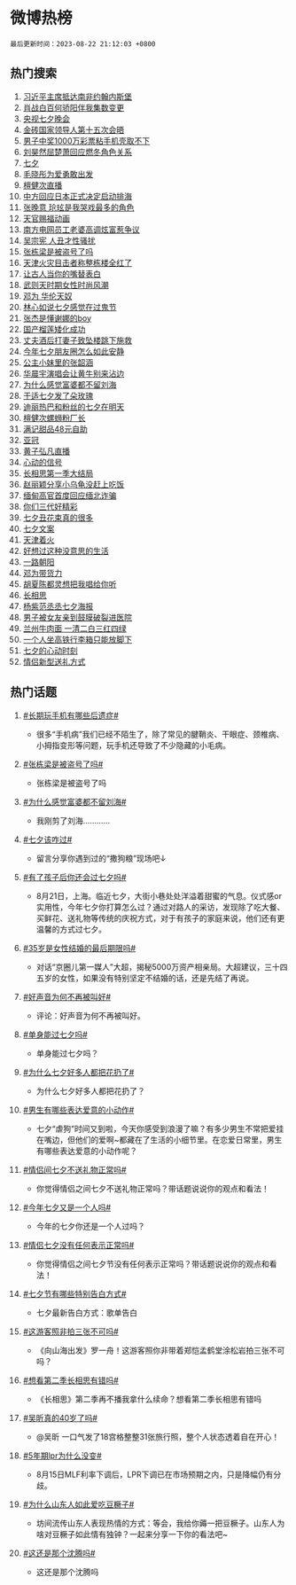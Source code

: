 # 微博热榜

`最后更新时间：2023-08-22 21:12:03 +0800`

## 热门搜索

1. [习近平主席抵达南非约翰内斯堡](https://m.weibo.cn/search?containerid=100103type%3D1%26t%3D10%26q%3D%23%E4%B9%A0%E8%BF%91%E5%B9%B3%E4%B8%BB%E5%B8%AD%E6%8A%B5%E8%BE%BE%E5%8D%97%E9%9D%9E%E7%BA%A6%E7%BF%B0%E5%86%85%E6%96%AF%E5%A0%A1%23&stream_entry_id=51&isnewpage=1&extparam=seat%3D1%26filter_type%3Drealtimehot%26pos%3D0%26dgr%3D0%26cate%3D10103%26stream_entry_id%3D51%26c_type%3D51%26display_time%3D1692709922%26pre_seqid%3D169270992265101809211&luicode=10000011&lfid=106003type%253D25%2526t%253D3%2526disable_hot%253D1%2526filter_type%253Drealtimehot)
1. [肖战白百何骄阳伴我集数变更](https://m.weibo.cn/search?containerid=100103type%3D1%26t%3D10%26q%3D%23%E8%82%96%E6%88%98%E7%99%BD%E7%99%BE%E4%BD%95%E9%AA%84%E9%98%B3%E4%BC%B4%E6%88%91%E9%9B%86%E6%95%B0%E5%8F%98%E6%9B%B4%23&stream_entry_id=31&isnewpage=1&extparam=seat%3D1%26realpos%3D1%26c_type%3D31%26band_rank%3D1%26cate%3D5001%26q%3D%2523%25E8%2582%2596%25E6%2588%2598%25E7%2599%25BD%25E7%2599%25BE%25E4%25BD%2595%25E9%25AA%2584%25E9%2598%25B3%25E4%25BC%25B4%25E6%2588%2591%25E9%259B%2586%25E6%2595%25B0%25E5%258F%2598%25E6%259B%25B4%2523%26dgr%3D0%26filter_type%3Drealtimehot%26pos%3D0%26flag%3D1%26stream_entry_id%3D31%26lcate%3D5001%26display_time%3D1692709922%26pre_seqid%3D169270992265101809211&luicode=10000011&lfid=106003type%253D25%2526t%253D3%2526disable_hot%253D1%2526filter_type%253Drealtimehot)
1. [央视七夕晚会](https://m.weibo.cn/search?containerid=100103type%3D1%26t%3D10%26q%3D%E5%A4%AE%E8%A7%86%E4%B8%83%E5%A4%95%E6%99%9A%E4%BC%9A&stream_entry_id=31&isnewpage=1&extparam=seat%3D1%26realpos%3D2%26c_type%3D31%26band_rank%3D2%26cate%3D5001%26q%3D%25E5%25A4%25AE%25E8%25A7%2586%25E4%25B8%2583%25E5%25A4%2595%25E6%2599%259A%25E4%25BC%259A%26dgr%3D0%26filter_type%3Drealtimehot%26pos%3D1%26flag%3D1%26stream_entry_id%3D31%26lcate%3D5001%26display_time%3D1692709922%26pre_seqid%3D169270992265101809211&luicode=10000011&lfid=106003type%253D25%2526t%253D3%2526disable_hot%253D1%2526filter_type%253Drealtimehot)
1. [金砖国家领导人第十五次会晤](https://m.weibo.cn/search?containerid=100103type%3D1%26t%3D10%26q%3D%23%E9%87%91%E7%A0%96%E5%9B%BD%E5%AE%B6%E9%A2%86%E5%AF%BC%E4%BA%BA%E7%AC%AC%E5%8D%81%E4%BA%94%E6%AC%A1%E4%BC%9A%E6%99%A4%23&stream_entry_id=31&isnewpage=1&extparam=seat%3D1%26realpos%3D3%26c_type%3D31%26band_rank%3D3%26cate%3D5001%26q%3D%2523%25E9%2587%2591%25E7%25A0%2596%25E5%259B%25BD%25E5%25AE%25B6%25E9%25A2%2586%25E5%25AF%25BC%25E4%25BA%25BA%25E7%25AC%25AC%25E5%258D%2581%25E4%25BA%2594%25E6%25AC%25A1%25E4%25BC%259A%25E6%2599%25A4%2523%26dgr%3D0%26filter_type%3Drealtimehot%26pos%3D2%26flag%3D0%26stream_entry_id%3D31%26lcate%3D5001%26display_time%3D1692709922%26pre_seqid%3D169270992265101809211&luicode=10000011&lfid=106003type%253D25%2526t%253D3%2526disable_hot%253D1%2526filter_type%253Drealtimehot)
1. [男子中奖1000万彩票粘手机壳取不下](https://m.weibo.cn/search?containerid=100103type%3D1%26t%3D10%26q%3D%23%E7%94%B7%E5%AD%90%E4%B8%AD%E5%A5%961000%E4%B8%87%E5%BD%A9%E7%A5%A8%E7%B2%98%E6%89%8B%E6%9C%BA%E5%A3%B3%E5%8F%96%E4%B8%8D%E4%B8%8B%23&stream_entry_id=31&isnewpage=1&extparam=seat%3D1%26realpos%3D4%26c_type%3D31%26band_rank%3D4%26cate%3D5001%26q%3D%2523%25E7%2594%25B7%25E5%25AD%2590%25E4%25B8%25AD%25E5%25A5%25961000%25E4%25B8%2587%25E5%25BD%25A9%25E7%25A5%25A8%25E7%25B2%2598%25E6%2589%258B%25E6%259C%25BA%25E5%25A3%25B3%25E5%258F%2596%25E4%25B8%258D%25E4%25B8%258B%2523%26dgr%3D0%26filter_type%3Drealtimehot%26pos%3D3%26flag%3D1%26stream_entry_id%3D31%26lcate%3D5001%26display_time%3D1692709922%26pre_seqid%3D169270992265101809211&luicode=10000011&lfid=106003type%253D25%2526t%253D3%2526disable_hot%253D1%2526filter_type%253Drealtimehot)
1. [刘昊然屈楚萧回应燃冬角色关系](https://m.weibo.cn/search?containerid=100103type%3D1%26t%3D10%26q%3D%23%E5%88%98%E6%98%8A%E7%84%B6%E5%B1%88%E6%A5%9A%E8%90%A7%E5%9B%9E%E5%BA%94%E7%87%83%E5%86%AC%E8%A7%92%E8%89%B2%E5%85%B3%E7%B3%BB%23&stream_entry_id=31&isnewpage=1&extparam=seat%3D1%26realpos%3D5%26c_type%3D31%26band_rank%3D5%26cate%3D5001%26q%3D%2523%25E5%2588%2598%25E6%2598%258A%25E7%2584%25B6%25E5%25B1%2588%25E6%25A5%259A%25E8%2590%25A7%25E5%259B%259E%25E5%25BA%2594%25E7%2587%2583%25E5%2586%25AC%25E8%25A7%2592%25E8%2589%25B2%25E5%2585%25B3%25E7%25B3%25BB%2523%26dgr%3D0%26filter_type%3Drealtimehot%26pos%3D4%26flag%3D1%26stream_entry_id%3D31%26lcate%3D5001%26display_time%3D1692709922%26pre_seqid%3D169270992265101809211&luicode=10000011&lfid=106003type%253D25%2526t%253D3%2526disable_hot%253D1%2526filter_type%253Drealtimehot)
1. [七夕](https://m.weibo.cn/search?containerid=100103type%3D1%26t%3D10%26q%3D%E4%B8%83%E5%A4%95&stream_entry_id=31&isnewpage=1&extparam=seat%3D1%26realpos%3D6%26c_type%3D31%26band_rank%3D6%26cate%3D5001%26q%3D%25E4%25B8%2583%25E5%25A4%2595%26dgr%3D0%26filter_type%3Drealtimehot%26pos%3D5%26flag%3D16%26stream_entry_id%3D31%26lcate%3D5001%26display_time%3D1692709922%26pre_seqid%3D169270992265101809211&luicode=10000011&lfid=106003type%253D25%2526t%253D3%2526disable_hot%253D1%2526filter_type%253Drealtimehot)
1. [毛晓彤为爱勇敢出发](https://m.weibo.cn/search?containerid=100103type%3D1%26t%3D10%26q%3D%23%E6%AF%9B%E6%99%93%E5%BD%A4%E4%B8%BA%E7%88%B1%E5%8B%87%E6%95%A2%E5%87%BA%E5%8F%91%23&stream_entry_id=31&isnewpage=1&extparam=seat%3D1%26filter_type%3Drealtimehot%26c_type%3D31%26band_rank%3D7%26cate%3D5001%26q%3D%2523%25E6%25AF%259B%25E6%2599%2593%25E5%25BD%25A4%25E4%25B8%25BA%25E7%2588%25B1%25E5%258B%2587%25E6%2595%25A2%25E5%2587%25BA%25E5%258F%2591%2523%26is_ad_pos%3D1%26dgr%3D0%26adid%3D200138%26pos%3D6%26topic_ad%3D1%26stream_entry_id%3D31%26lcate%3D5001%26display_time%3D1692709922%26pre_seqid%3D169270992265101809211&luicode=10000011&lfid=106003type%253D25%2526t%253D3%2526disable_hot%253D1%2526filter_type%253Drealtimehot)
1. [檀健次直播](https://m.weibo.cn/search?containerid=100103type%3D1%26t%3D10%26q%3D%E6%AA%80%E5%81%A5%E6%AC%A1%E7%9B%B4%E6%92%AD&stream_entry_id=31&isnewpage=1&extparam=seat%3D1%26realpos%3D7%26c_type%3D31%26band_rank%3D7%26cate%3D5001%26q%3D%25E6%25AA%2580%25E5%2581%25A5%25E6%25AC%25A1%25E7%259B%25B4%25E6%2592%25AD%26dgr%3D0%26filter_type%3Drealtimehot%26pos%3D7%26flag%3D1%26stream_entry_id%3D31%26lcate%3D5001%26display_time%3D1692709922%26pre_seqid%3D169270992265101809211&luicode=10000011&lfid=106003type%253D25%2526t%253D3%2526disable_hot%253D1%2526filter_type%253Drealtimehot)
1. [中方回应日本正式决定启动排海](https://m.weibo.cn/search?containerid=100103type%3D1%26t%3D10%26q%3D%23%E4%B8%AD%E6%96%B9%E5%9B%9E%E5%BA%94%E6%97%A5%E6%9C%AC%E6%AD%A3%E5%BC%8F%E5%86%B3%E5%AE%9A%E5%90%AF%E5%8A%A8%E6%8E%92%E6%B5%B7%23&stream_entry_id=31&isnewpage=1&extparam=seat%3D1%26realpos%3D8%26c_type%3D31%26band_rank%3D8%26cate%3D5001%26q%3D%2523%25E4%25B8%25AD%25E6%2596%25B9%25E5%259B%259E%25E5%25BA%2594%25E6%2597%25A5%25E6%259C%25AC%25E6%25AD%25A3%25E5%25BC%258F%25E5%2586%25B3%25E5%25AE%259A%25E5%2590%25AF%25E5%258A%25A8%25E6%258E%2592%25E6%25B5%25B7%2523%26dgr%3D0%26filter_type%3Drealtimehot%26pos%3D8%26flag%3D0%26stream_entry_id%3D31%26lcate%3D5001%26display_time%3D1692709922%26pre_seqid%3D169270992265101809211&luicode=10000011&lfid=106003type%253D25%2526t%253D3%2526disable_hot%253D1%2526filter_type%253Drealtimehot)
1. [张晚意 玱玹是我哭戏最多的角色](https://m.weibo.cn/search?containerid=100103type%3D1%26t%3D10%26q%3D%E5%BC%A0%E6%99%9A%E6%84%8F+%E7%8E%B1%E7%8E%B9%E6%98%AF%E6%88%91%E5%93%AD%E6%88%8F%E6%9C%80%E5%A4%9A%E7%9A%84%E8%A7%92%E8%89%B2&stream_entry_id=31&isnewpage=1&extparam=seat%3D1%26realpos%3D9%26c_type%3D31%26band_rank%3D9%26cate%3D5001%26q%3D%25E5%25BC%25A0%25E6%2599%259A%25E6%2584%258F%2520%25E7%258E%25B1%25E7%258E%25B9%25E6%2598%25AF%25E6%2588%2591%25E5%2593%25AD%25E6%2588%258F%25E6%259C%2580%25E5%25A4%259A%25E7%259A%2584%25E8%25A7%2592%25E8%2589%25B2%26dgr%3D0%26filter_type%3Drealtimehot%26pos%3D9%26flag%3D0%26stream_entry_id%3D31%26lcate%3D5001%26display_time%3D1692709922%26pre_seqid%3D169270992265101809211&luicode=10000011&lfid=106003type%253D25%2526t%253D3%2526disable_hot%253D1%2526filter_type%253Drealtimehot)
1. [天官赐福动画](https://m.weibo.cn/search?containerid=100103type%3D1%26t%3D10%26q%3D%23%E5%A4%A9%E5%AE%98%E8%B5%90%E7%A6%8F%E5%8A%A8%E7%94%BB%23&stream_entry_id=31&isnewpage=1&extparam=seat%3D1%26realpos%3D10%26c_type%3D31%26band_rank%3D10%26cate%3D5001%26q%3D%2523%25E5%25A4%25A9%25E5%25AE%2598%25E8%25B5%2590%25E7%25A6%258F%25E5%258A%25A8%25E7%2594%25BB%2523%26dgr%3D0%26filter_type%3Drealtimehot%26pos%3D10%26flag%3D1%26stream_entry_id%3D31%26lcate%3D5001%26display_time%3D1692709922%26pre_seqid%3D169270992265101809211&luicode=10000011&lfid=106003type%253D25%2526t%253D3%2526disable_hot%253D1%2526filter_type%253Drealtimehot)
1. [南方电网员工老婆高调炫富惹争议](https://m.weibo.cn/search?containerid=100103type%3D1%26t%3D10%26q%3D%23%E5%8D%97%E6%96%B9%E7%94%B5%E7%BD%91%E5%91%98%E5%B7%A5%E8%80%81%E5%A9%86%E9%AB%98%E8%B0%83%E7%82%AB%E5%AF%8C%E6%83%B9%E4%BA%89%E8%AE%AE%23&stream_entry_id=31&isnewpage=1&extparam=seat%3D1%26realpos%3D11%26c_type%3D31%26band_rank%3D11%26cate%3D5001%26q%3D%2523%25E5%258D%2597%25E6%2596%25B9%25E7%2594%25B5%25E7%25BD%2591%25E5%2591%2598%25E5%25B7%25A5%25E8%2580%2581%25E5%25A9%2586%25E9%25AB%2598%25E8%25B0%2583%25E7%2582%25AB%25E5%25AF%258C%25E6%2583%25B9%25E4%25BA%2589%25E8%25AE%25AE%2523%26dgr%3D0%26filter_type%3Drealtimehot%26pos%3D11%26flag%3D2%26stream_entry_id%3D31%26lcate%3D5001%26display_time%3D1692709922%26pre_seqid%3D169270992265101809211&luicode=10000011&lfid=106003type%253D25%2526t%253D3%2526disable_hot%253D1%2526filter_type%253Drealtimehot)
1. [吴宗宪 人丑才性骚扰](https://m.weibo.cn/search?containerid=100103type%3D1%26t%3D10%26q%3D%E5%90%B4%E5%AE%97%E5%AE%AA+%E4%BA%BA%E4%B8%91%E6%89%8D%E6%80%A7%E9%AA%9A%E6%89%B0&stream_entry_id=31&isnewpage=1&extparam=seat%3D1%26realpos%3D12%26c_type%3D31%26band_rank%3D12%26cate%3D5001%26q%3D%25E5%2590%25B4%25E5%25AE%2597%25E5%25AE%25AA%2520%25E4%25BA%25BA%25E4%25B8%2591%25E6%2589%258D%25E6%2580%25A7%25E9%25AA%259A%25E6%2589%25B0%26dgr%3D0%26filter_type%3Drealtimehot%26pos%3D12%26flag%3D2%26stream_entry_id%3D31%26lcate%3D5001%26display_time%3D1692709922%26pre_seqid%3D169270992265101809211&luicode=10000011&lfid=106003type%253D25%2526t%253D3%2526disable_hot%253D1%2526filter_type%253Drealtimehot)
1. [张栋梁是被盗号了吗](https://m.weibo.cn/search?containerid=100103type%3D1%26t%3D10%26q%3D%23%E5%BC%A0%E6%A0%8B%E6%A2%81%E6%98%AF%E8%A2%AB%E7%9B%97%E5%8F%B7%E4%BA%86%E5%90%97%23&stream_entry_id=31&isnewpage=1&extparam=seat%3D1%26realpos%3D13%26c_type%3D31%26band_rank%3D13%26cate%3D5001%26q%3D%2523%25E5%25BC%25A0%25E6%25A0%258B%25E6%25A2%2581%25E6%2598%25AF%25E8%25A2%25AB%25E7%259B%2597%25E5%258F%25B7%25E4%25BA%2586%25E5%2590%2597%2523%26dgr%3D0%26filter_type%3Drealtimehot%26pos%3D13%26flag%3D2%26stream_entry_id%3D31%26lcate%3D5001%26display_time%3D1692709922%26pre_seqid%3D169270992265101809211&luicode=10000011&lfid=106003type%253D25%2526t%253D3%2526disable_hot%253D1%2526filter_type%253Drealtimehot)
1. [天津火灾目击者称整栋楼全红了](https://m.weibo.cn/search?containerid=100103type%3D1%26t%3D10%26q%3D%23%E5%A4%A9%E6%B4%A5%E7%81%AB%E7%81%BE%E7%9B%AE%E5%87%BB%E8%80%85%E7%A7%B0%E6%95%B4%E6%A0%8B%E6%A5%BC%E5%85%A8%E7%BA%A2%E4%BA%86%23&stream_entry_id=31&isnewpage=1&extparam=seat%3D1%26realpos%3D14%26c_type%3D31%26band_rank%3D14%26cate%3D5001%26q%3D%2523%25E5%25A4%25A9%25E6%25B4%25A5%25E7%2581%25AB%25E7%2581%25BE%25E7%259B%25AE%25E5%2587%25BB%25E8%2580%2585%25E7%25A7%25B0%25E6%2595%25B4%25E6%25A0%258B%25E6%25A5%25BC%25E5%2585%25A8%25E7%25BA%25A2%25E4%25BA%2586%2523%26dgr%3D0%26filter_type%3Drealtimehot%26pos%3D14%26flag%3D0%26stream_entry_id%3D31%26lcate%3D5001%26display_time%3D1692709922%26pre_seqid%3D169270992265101809211&luicode=10000011&lfid=106003type%253D25%2526t%253D3%2526disable_hot%253D1%2526filter_type%253Drealtimehot)
1. [让古人当你的嘴替表白](https://m.weibo.cn/search?containerid=100103type%3D1%26t%3D10%26q%3D%23%E8%AE%A9%E5%8F%A4%E4%BA%BA%E5%BD%93%E4%BD%A0%E7%9A%84%E5%98%B4%E6%9B%BF%E8%A1%A8%E7%99%BD%23&stream_entry_id=31&isnewpage=1&extparam=seat%3D1%26realpos%3D15%26c_type%3D31%26band_rank%3D15%26cate%3D5001%26q%3D%2523%25E8%25AE%25A9%25E5%258F%25A4%25E4%25BA%25BA%25E5%25BD%2593%25E4%25BD%25A0%25E7%259A%2584%25E5%2598%25B4%25E6%259B%25BF%25E8%25A1%25A8%25E7%2599%25BD%2523%26dgr%3D0%26filter_type%3Drealtimehot%26adid%3D200271%26pos%3D15%26flag%3D0%26stream_entry_id%3D31%26lcate%3D5001%26display_time%3D1692709922%26pre_seqid%3D169270992265101809211&luicode=10000011&lfid=106003type%253D25%2526t%253D3%2526disable_hot%253D1%2526filter_type%253Drealtimehot)
1. [武则天时期女性时尚风潮](https://m.weibo.cn/search?containerid=100103type%3D1%26t%3D10%26q%3D%E6%AD%A6%E5%88%99%E5%A4%A9%E6%97%B6%E6%9C%9F%E5%A5%B3%E6%80%A7%E6%97%B6%E5%B0%9A%E9%A3%8E%E6%BD%AE&stream_entry_id=31&isnewpage=1&extparam=seat%3D1%26realpos%3D16%26c_type%3D31%26band_rank%3D16%26cate%3D5001%26q%3D%25E6%25AD%25A6%25E5%2588%2599%25E5%25A4%25A9%25E6%2597%25B6%25E6%259C%259F%25E5%25A5%25B3%25E6%2580%25A7%25E6%2597%25B6%25E5%25B0%259A%25E9%25A3%258E%25E6%25BD%25AE%26dgr%3D0%26filter_type%3Drealtimehot%26pos%3D16%26flag%3D0%26stream_entry_id%3D31%26lcate%3D5001%26display_time%3D1692709922%26pre_seqid%3D169270992265101809211&luicode=10000011&lfid=106003type%253D25%2526t%253D3%2526disable_hot%253D1%2526filter_type%253Drealtimehot)
1. [邓为 华伦天奴](https://m.weibo.cn/search?containerid=100103type%3D1%26t%3D10%26q%3D%E9%82%93%E4%B8%BA+%E5%8D%8E%E4%BC%A6%E5%A4%A9%E5%A5%B4&stream_entry_id=31&isnewpage=1&extparam=seat%3D1%26realpos%3D17%26c_type%3D31%26band_rank%3D17%26cate%3D5001%26q%3D%25E9%2582%2593%25E4%25B8%25BA%2520%25E5%258D%258E%25E4%25BC%25A6%25E5%25A4%25A9%25E5%25A5%25B4%26dgr%3D0%26filter_type%3Drealtimehot%26pos%3D17%26flag%3D2%26stream_entry_id%3D31%26lcate%3D5001%26display_time%3D1692709922%26pre_seqid%3D169270992265101809211&luicode=10000011&lfid=106003type%253D25%2526t%253D3%2526disable_hot%253D1%2526filter_type%253Drealtimehot)
1. [林心如说七夕感觉在过鬼节](https://m.weibo.cn/search?containerid=100103type%3D1%26t%3D10%26q%3D%23%E6%9E%97%E5%BF%83%E5%A6%82%E8%AF%B4%E4%B8%83%E5%A4%95%E6%84%9F%E8%A7%89%E5%9C%A8%E8%BF%87%E9%AC%BC%E8%8A%82%23&stream_entry_id=31&isnewpage=1&extparam=seat%3D1%26realpos%3D18%26c_type%3D31%26band_rank%3D18%26cate%3D5001%26q%3D%2523%25E6%259E%2597%25E5%25BF%2583%25E5%25A6%2582%25E8%25AF%25B4%25E4%25B8%2583%25E5%25A4%2595%25E6%2584%259F%25E8%25A7%2589%25E5%259C%25A8%25E8%25BF%2587%25E9%25AC%25BC%25E8%258A%2582%2523%26dgr%3D0%26filter_type%3Drealtimehot%26pos%3D18%26flag%3D1%26stream_entry_id%3D31%26lcate%3D5001%26display_time%3D1692709922%26pre_seqid%3D169270992265101809211&luicode=10000011&lfid=106003type%253D25%2526t%253D3%2526disable_hot%253D1%2526filter_type%253Drealtimehot)
1. [张杰是懂谢娜的boy](https://m.weibo.cn/search?containerid=100103type%3D1%26t%3D10%26q%3D%23%E5%BC%A0%E6%9D%B0%E6%98%AF%E6%87%82%E8%B0%A2%E5%A8%9C%E7%9A%84boy%23&stream_entry_id=31&isnewpage=1&extparam=seat%3D1%26realpos%3D19%26c_type%3D31%26band_rank%3D19%26cate%3D5001%26q%3D%2523%25E5%25BC%25A0%25E6%259D%25B0%25E6%2598%25AF%25E6%2587%2582%25E8%25B0%25A2%25E5%25A8%259C%25E7%259A%2584boy%2523%26dgr%3D0%26filter_type%3Drealtimehot%26pos%3D19%26flag%3D1%26stream_entry_id%3D31%26lcate%3D5001%26display_time%3D1692709922%26pre_seqid%3D169270992265101809211&luicode=10000011&lfid=106003type%253D25%2526t%253D3%2526disable_hot%253D1%2526filter_type%253Drealtimehot)
1. [国产榴莲矮化成功](https://m.weibo.cn/search?containerid=100103type%3D1%26t%3D10%26q%3D%E5%9B%BD%E4%BA%A7%E6%A6%B4%E8%8E%B2%E7%9F%AE%E5%8C%96%E6%88%90%E5%8A%9F&stream_entry_id=31&isnewpage=1&extparam=seat%3D1%26realpos%3D20%26c_type%3D31%26band_rank%3D20%26cate%3D5001%26q%3D%25E5%259B%25BD%25E4%25BA%25A7%25E6%25A6%25B4%25E8%258E%25B2%25E7%259F%25AE%25E5%258C%2596%25E6%2588%2590%25E5%258A%259F%26dgr%3D0%26filter_type%3Drealtimehot%26pos%3D20%26flag%3D1%26stream_entry_id%3D31%26lcate%3D5001%26display_time%3D1692709922%26pre_seqid%3D169270992265101809211&luicode=10000011&lfid=106003type%253D25%2526t%253D3%2526disable_hot%253D1%2526filter_type%253Drealtimehot)
1. [丈夫酒后打妻子致坠楼跳下施救](https://m.weibo.cn/search?containerid=100103type%3D1%26t%3D10%26q%3D%23%E4%B8%88%E5%A4%AB%E9%85%92%E5%90%8E%E6%89%93%E5%A6%BB%E5%AD%90%E8%87%B4%E5%9D%A0%E6%A5%BC%E8%B7%B3%E4%B8%8B%E6%96%BD%E6%95%91%23&stream_entry_id=31&isnewpage=1&extparam=seat%3D1%26realpos%3D21%26c_type%3D31%26band_rank%3D21%26cate%3D5001%26q%3D%2523%25E4%25B8%2588%25E5%25A4%25AB%25E9%2585%2592%25E5%2590%258E%25E6%2589%2593%25E5%25A6%25BB%25E5%25AD%2590%25E8%2587%25B4%25E5%259D%25A0%25E6%25A5%25BC%25E8%25B7%25B3%25E4%25B8%258B%25E6%2596%25BD%25E6%2595%2591%2523%26dgr%3D0%26filter_type%3Drealtimehot%26pos%3D21%26flag%3D1%26stream_entry_id%3D31%26lcate%3D5001%26display_time%3D1692709922%26pre_seqid%3D169270992265101809211&luicode=10000011&lfid=106003type%253D25%2526t%253D3%2526disable_hot%253D1%2526filter_type%253Drealtimehot)
1. [今年七夕朋友圈怎么如此安静](https://m.weibo.cn/search?containerid=100103type%3D1%26t%3D10%26q%3D%23%E4%BB%8A%E5%B9%B4%E4%B8%83%E5%A4%95%E6%9C%8B%E5%8F%8B%E5%9C%88%E6%80%8E%E4%B9%88%E5%A6%82%E6%AD%A4%E5%AE%89%E9%9D%99%23&stream_entry_id=31&isnewpage=1&extparam=seat%3D1%26realpos%3D22%26c_type%3D31%26band_rank%3D22%26cate%3D5001%26q%3D%2523%25E4%25BB%258A%25E5%25B9%25B4%25E4%25B8%2583%25E5%25A4%2595%25E6%259C%258B%25E5%258F%258B%25E5%259C%2588%25E6%2580%258E%25E4%25B9%2588%25E5%25A6%2582%25E6%25AD%25A4%25E5%25AE%2589%25E9%259D%2599%2523%26dgr%3D0%26filter_type%3Drealtimehot%26pos%3D22%26flag%3D1%26stream_entry_id%3D31%26lcate%3D5001%26display_time%3D1692709922%26pre_seqid%3D169270992265101809211&luicode=10000011&lfid=106003type%253D25%2526t%253D3%2526disable_hot%253D1%2526filter_type%253Drealtimehot)
1. [公主小妹里的张韶涵](https://m.weibo.cn/search?containerid=100103type%3D1%26t%3D10%26q%3D%E5%85%AC%E4%B8%BB%E5%B0%8F%E5%A6%B9%E9%87%8C%E7%9A%84%E5%BC%A0%E9%9F%B6%E6%B6%B5&stream_entry_id=31&isnewpage=1&extparam=seat%3D1%26realpos%3D23%26c_type%3D31%26band_rank%3D23%26cate%3D5001%26q%3D%25E5%2585%25AC%25E4%25B8%25BB%25E5%25B0%258F%25E5%25A6%25B9%25E9%2587%258C%25E7%259A%2584%25E5%25BC%25A0%25E9%259F%25B6%25E6%25B6%25B5%26dgr%3D0%26filter_type%3Drealtimehot%26pos%3D23%26flag%3D1%26stream_entry_id%3D31%26lcate%3D5001%26display_time%3D1692709922%26pre_seqid%3D169270992265101809211&luicode=10000011&lfid=106003type%253D25%2526t%253D3%2526disable_hot%253D1%2526filter_type%253Drealtimehot)
1. [华晨宇演唱会让黄牛别来沾边](https://m.weibo.cn/search?containerid=100103type%3D1%26t%3D10%26q%3D%23%E5%8D%8E%E6%99%A8%E5%AE%87%E6%BC%94%E5%94%B1%E4%BC%9A%E8%AE%A9%E9%BB%84%E7%89%9B%E5%88%AB%E6%9D%A5%E6%B2%BE%E8%BE%B9%23&stream_entry_id=31&isnewpage=1&extparam=seat%3D1%26realpos%3D24%26c_type%3D31%26band_rank%3D24%26cate%3D5001%26q%3D%2523%25E5%258D%258E%25E6%2599%25A8%25E5%25AE%2587%25E6%25BC%2594%25E5%2594%25B1%25E4%25BC%259A%25E8%25AE%25A9%25E9%25BB%2584%25E7%2589%259B%25E5%2588%25AB%25E6%259D%25A5%25E6%25B2%25BE%25E8%25BE%25B9%2523%26dgr%3D0%26filter_type%3Drealtimehot%26pos%3D24%26flag%3D1%26stream_entry_id%3D31%26lcate%3D5001%26display_time%3D1692709922%26pre_seqid%3D169270992265101809211&luicode=10000011&lfid=106003type%253D25%2526t%253D3%2526disable_hot%253D1%2526filter_type%253Drealtimehot)
1. [为什么感觉富婆都不留刘海](https://m.weibo.cn/search?containerid=100103type%3D1%26t%3D10%26q%3D%23%E4%B8%BA%E4%BB%80%E4%B9%88%E6%84%9F%E8%A7%89%E5%AF%8C%E5%A9%86%E9%83%BD%E4%B8%8D%E7%95%99%E5%88%98%E6%B5%B7%23&stream_entry_id=31&isnewpage=1&extparam=seat%3D1%26realpos%3D25%26c_type%3D31%26band_rank%3D25%26cate%3D5001%26q%3D%2523%25E4%25B8%25BA%25E4%25BB%2580%25E4%25B9%2588%25E6%2584%259F%25E8%25A7%2589%25E5%25AF%258C%25E5%25A9%2586%25E9%2583%25BD%25E4%25B8%258D%25E7%2595%2599%25E5%2588%2598%25E6%25B5%25B7%2523%26dgr%3D0%26filter_type%3Drealtimehot%26pos%3D25%26flag%3D0%26stream_entry_id%3D31%26lcate%3D5001%26display_time%3D1692709922%26pre_seqid%3D169270992265101809211&luicode=10000011&lfid=106003type%253D25%2526t%253D3%2526disable_hot%253D1%2526filter_type%253Drealtimehot)
1. [于适七夕发了朵玫瑰](https://m.weibo.cn/search?containerid=100103type%3D1%26t%3D10%26q%3D%23%E4%BA%8E%E9%80%82%E4%B8%83%E5%A4%95%E5%8F%91%E4%BA%86%E6%9C%B5%E7%8E%AB%E7%91%B0%23&stream_entry_id=31&isnewpage=1&extparam=seat%3D1%26realpos%3D26%26c_type%3D31%26band_rank%3D26%26cate%3D5001%26q%3D%2523%25E4%25BA%258E%25E9%2580%2582%25E4%25B8%2583%25E5%25A4%2595%25E5%258F%2591%25E4%25BA%2586%25E6%259C%25B5%25E7%258E%25AB%25E7%2591%25B0%2523%26dgr%3D0%26filter_type%3Drealtimehot%26pos%3D26%26flag%3D1%26stream_entry_id%3D31%26lcate%3D5001%26display_time%3D1692709922%26pre_seqid%3D169270992265101809211&luicode=10000011&lfid=106003type%253D25%2526t%253D3%2526disable_hot%253D1%2526filter_type%253Drealtimehot)
1. [迪丽热巴和粉丝的七夕在明天](https://m.weibo.cn/search?containerid=100103type%3D1%26t%3D10%26q%3D%23%E8%BF%AA%E4%B8%BD%E7%83%AD%E5%B7%B4%E5%92%8C%E7%B2%89%E4%B8%9D%E7%9A%84%E4%B8%83%E5%A4%95%E5%9C%A8%E6%98%8E%E5%A4%A9%23&stream_entry_id=31&isnewpage=1&extparam=seat%3D1%26realpos%3D27%26c_type%3D31%26band_rank%3D27%26cate%3D5001%26q%3D%2523%25E8%25BF%25AA%25E4%25B8%25BD%25E7%2583%25AD%25E5%25B7%25B4%25E5%2592%258C%25E7%25B2%2589%25E4%25B8%259D%25E7%259A%2584%25E4%25B8%2583%25E5%25A4%2595%25E5%259C%25A8%25E6%2598%258E%25E5%25A4%25A9%2523%26dgr%3D0%26filter_type%3Drealtimehot%26pos%3D27%26flag%3D1%26stream_entry_id%3D31%26lcate%3D5001%26display_time%3D1692709922%26pre_seqid%3D169270992265101809211&luicode=10000011&lfid=106003type%253D25%2526t%253D3%2526disable_hot%253D1%2526filter_type%253Drealtimehot)
1. [檀健次螺蛳粉厂长](https://m.weibo.cn/search?containerid=100103type%3D1%26t%3D10%26q%3D%23%E6%AA%80%E5%81%A5%E6%AC%A1%E8%9E%BA%E8%9B%B3%E7%B2%89%E5%8E%82%E9%95%BF%23&stream_entry_id=31&isnewpage=1&extparam=seat%3D1%26realpos%3D28%26c_type%3D31%26band_rank%3D28%26cate%3D5001%26q%3D%2523%25E6%25AA%2580%25E5%2581%25A5%25E6%25AC%25A1%25E8%259E%25BA%25E8%259B%25B3%25E7%25B2%2589%25E5%258E%2582%25E9%2595%25BF%2523%26dgr%3D0%26filter_type%3Drealtimehot%26pos%3D28%26flag%3D0%26stream_entry_id%3D31%26lcate%3D5001%26display_time%3D1692709922%26pre_seqid%3D169270992265101809211&luicode=10000011&lfid=106003type%253D25%2526t%253D3%2526disable_hot%253D1%2526filter_type%253Drealtimehot)
1. [满记甜品48元自助](https://m.weibo.cn/search?containerid=100103type%3D1%26t%3D10%26q%3D%E6%BB%A1%E8%AE%B0%E7%94%9C%E5%93%8148%E5%85%83%E8%87%AA%E5%8A%A9&stream_entry_id=31&isnewpage=1&extparam=seat%3D1%26realpos%3D29%26c_type%3D31%26band_rank%3D29%26cate%3D5001%26q%3D%25E6%25BB%25A1%25E8%25AE%25B0%25E7%2594%259C%25E5%2593%258148%25E5%2585%2583%25E8%2587%25AA%25E5%258A%25A9%26dgr%3D0%26filter_type%3Drealtimehot%26pos%3D29%26flag%3D1%26stream_entry_id%3D31%26lcate%3D5001%26display_time%3D1692709922%26pre_seqid%3D169270992265101809211&luicode=10000011&lfid=106003type%253D25%2526t%253D3%2526disable_hot%253D1%2526filter_type%253Drealtimehot)
1. [亚冠](https://m.weibo.cn/search?containerid=100103type%3D1%26t%3D10%26q%3D%E4%BA%9A%E5%86%A0&stream_entry_id=31&isnewpage=1&extparam=seat%3D1%26realpos%3D30%26c_type%3D31%26band_rank%3D30%26cate%3D5001%26q%3D%25E4%25BA%259A%25E5%2586%25A0%26dgr%3D0%26filter_type%3Drealtimehot%26pos%3D30%26flag%3D1%26stream_entry_id%3D31%26lcate%3D5001%26display_time%3D1692709922%26pre_seqid%3D169270992265101809211&luicode=10000011&lfid=106003type%253D25%2526t%253D3%2526disable_hot%253D1%2526filter_type%253Drealtimehot)
1. [黄子弘凡直播](https://m.weibo.cn/search?containerid=100103type%3D1%26t%3D10%26q%3D%E9%BB%84%E5%AD%90%E5%BC%98%E5%87%A1%E7%9B%B4%E6%92%AD&stream_entry_id=31&isnewpage=1&extparam=seat%3D1%26realpos%3D31%26c_type%3D31%26band_rank%3D31%26cate%3D5001%26q%3D%25E9%25BB%2584%25E5%25AD%2590%25E5%25BC%2598%25E5%2587%25A1%25E7%259B%25B4%25E6%2592%25AD%26dgr%3D0%26filter_type%3Drealtimehot%26pos%3D31%26flag%3D1%26stream_entry_id%3D31%26lcate%3D5001%26display_time%3D1692709922%26pre_seqid%3D169270992265101809211&luicode=10000011&lfid=106003type%253D25%2526t%253D3%2526disable_hot%253D1%2526filter_type%253Drealtimehot)
1. [心动的信号](https://m.weibo.cn/search?containerid=100103type%3D1%26t%3D10%26q%3D%E5%BF%83%E5%8A%A8%E7%9A%84%E4%BF%A1%E5%8F%B7&stream_entry_id=31&isnewpage=1&extparam=seat%3D1%26realpos%3D32%26c_type%3D31%26band_rank%3D32%26cate%3D5001%26q%3D%25E5%25BF%2583%25E5%258A%25A8%25E7%259A%2584%25E4%25BF%25A1%25E5%258F%25B7%26dgr%3D0%26filter_type%3Drealtimehot%26pos%3D32%26flag%3D1%26stream_entry_id%3D31%26lcate%3D5001%26display_time%3D1692709922%26pre_seqid%3D169270992265101809211&luicode=10000011&lfid=106003type%253D25%2526t%253D3%2526disable_hot%253D1%2526filter_type%253Drealtimehot)
1. [长相思第一季大结局](https://m.weibo.cn/search?containerid=100103type%3D1%26t%3D10%26q%3D%E9%95%BF%E7%9B%B8%E6%80%9D%E7%AC%AC%E4%B8%80%E5%AD%A3%E5%A4%A7%E7%BB%93%E5%B1%80&stream_entry_id=31&isnewpage=1&extparam=seat%3D1%26realpos%3D33%26c_type%3D31%26band_rank%3D33%26cate%3D5001%26q%3D%25E9%2595%25BF%25E7%259B%25B8%25E6%2580%259D%25E7%25AC%25AC%25E4%25B8%2580%25E5%25AD%25A3%25E5%25A4%25A7%25E7%25BB%2593%25E5%25B1%2580%26dgr%3D0%26filter_type%3Drealtimehot%26pos%3D33%26flag%3D0%26stream_entry_id%3D31%26lcate%3D5001%26display_time%3D1692709922%26pre_seqid%3D169270992265101809211&luicode=10000011&lfid=106003type%253D25%2526t%253D3%2526disable_hot%253D1%2526filter_type%253Drealtimehot)
1. [赵丽颖分享小乌龟没赶上吃饭](https://m.weibo.cn/search?containerid=100103type%3D1%26t%3D10%26q%3D%23%E8%B5%B5%E4%B8%BD%E9%A2%96%E5%88%86%E4%BA%AB%E5%B0%8F%E4%B9%8C%E9%BE%9F%E6%B2%A1%E8%B5%B6%E4%B8%8A%E5%90%83%E9%A5%AD%23&stream_entry_id=31&isnewpage=1&extparam=seat%3D1%26realpos%3D34%26c_type%3D31%26band_rank%3D34%26cate%3D5001%26q%3D%2523%25E8%25B5%25B5%25E4%25B8%25BD%25E9%25A2%2596%25E5%2588%2586%25E4%25BA%25AB%25E5%25B0%258F%25E4%25B9%258C%25E9%25BE%259F%25E6%25B2%25A1%25E8%25B5%25B6%25E4%25B8%258A%25E5%2590%2583%25E9%25A5%25AD%2523%26dgr%3D0%26filter_type%3Drealtimehot%26pos%3D34%26flag%3D0%26stream_entry_id%3D31%26lcate%3D5001%26display_time%3D1692709922%26pre_seqid%3D169270992265101809211&luicode=10000011&lfid=106003type%253D25%2526t%253D3%2526disable_hot%253D1%2526filter_type%253Drealtimehot)
1. [缅甸高官首度回应缅北诈骗](https://m.weibo.cn/search?containerid=100103type%3D1%26t%3D10%26q%3D%23%E7%BC%85%E7%94%B8%E9%AB%98%E5%AE%98%E9%A6%96%E5%BA%A6%E5%9B%9E%E5%BA%94%E7%BC%85%E5%8C%97%E8%AF%88%E9%AA%97%23&stream_entry_id=31&isnewpage=1&extparam=seat%3D1%26realpos%3D35%26c_type%3D31%26band_rank%3D35%26cate%3D5001%26q%3D%2523%25E7%25BC%2585%25E7%2594%25B8%25E9%25AB%2598%25E5%25AE%2598%25E9%25A6%2596%25E5%25BA%25A6%25E5%259B%259E%25E5%25BA%2594%25E7%25BC%2585%25E5%258C%2597%25E8%25AF%2588%25E9%25AA%2597%2523%26dgr%3D0%26filter_type%3Drealtimehot%26pos%3D35%26flag%3D0%26stream_entry_id%3D31%26lcate%3D5001%26display_time%3D1692709922%26pre_seqid%3D169270992265101809211&luicode=10000011&lfid=106003type%253D25%2526t%253D3%2526disable_hot%253D1%2526filter_type%253Drealtimehot)
1. [你们三代好精彩](https://m.weibo.cn/search?containerid=100103type%3D1%26t%3D10%26q%3D%23%E4%BD%A0%E4%BB%AC%E4%B8%89%E4%BB%A3%E5%A5%BD%E7%B2%BE%E5%BD%A9%23&stream_entry_id=31&isnewpage=1&extparam=seat%3D1%26realpos%3D36%26c_type%3D31%26band_rank%3D36%26cate%3D5001%26q%3D%2523%25E4%25BD%25A0%25E4%25BB%25AC%25E4%25B8%2589%25E4%25BB%25A3%25E5%25A5%25BD%25E7%25B2%25BE%25E5%25BD%25A9%2523%26dgr%3D0%26filter_type%3Drealtimehot%26pos%3D36%26flag%3D0%26stream_entry_id%3D31%26lcate%3D5001%26display_time%3D1692709922%26pre_seqid%3D169270992265101809211&luicode=10000011&lfid=106003type%253D25%2526t%253D3%2526disable_hot%253D1%2526filter_type%253Drealtimehot)
1. [七夕丑花束真的很多](https://m.weibo.cn/search?containerid=100103type%3D1%26t%3D10%26q%3D%23%E4%B8%83%E5%A4%95%E4%B8%91%E8%8A%B1%E6%9D%9F%E7%9C%9F%E7%9A%84%E5%BE%88%E5%A4%9A%23&stream_entry_id=31&isnewpage=1&extparam=seat%3D1%26realpos%3D37%26c_type%3D31%26band_rank%3D37%26cate%3D5001%26q%3D%2523%25E4%25B8%2583%25E5%25A4%2595%25E4%25B8%2591%25E8%258A%25B1%25E6%259D%259F%25E7%259C%259F%25E7%259A%2584%25E5%25BE%2588%25E5%25A4%259A%2523%26dgr%3D0%26filter_type%3Drealtimehot%26pos%3D37%26flag%3D0%26stream_entry_id%3D31%26lcate%3D5001%26display_time%3D1692709922%26pre_seqid%3D169270992265101809211&luicode=10000011&lfid=106003type%253D25%2526t%253D3%2526disable_hot%253D1%2526filter_type%253Drealtimehot)
1. [七夕文案](https://m.weibo.cn/search?containerid=100103type%3D1%26t%3D10%26q%3D%E4%B8%83%E5%A4%95%E6%96%87%E6%A1%88&stream_entry_id=31&isnewpage=1&extparam=seat%3D1%26realpos%3D38%26c_type%3D31%26band_rank%3D38%26cate%3D5001%26q%3D%25E4%25B8%2583%25E5%25A4%2595%25E6%2596%2587%25E6%25A1%2588%26dgr%3D0%26filter_type%3Drealtimehot%26pos%3D38%26flag%3D0%26stream_entry_id%3D31%26lcate%3D5001%26display_time%3D1692709922%26pre_seqid%3D169270992265101809211&luicode=10000011&lfid=106003type%253D25%2526t%253D3%2526disable_hot%253D1%2526filter_type%253Drealtimehot)
1. [天津着火](https://m.weibo.cn/search?containerid=100103type%3D1%26t%3D10%26q%3D%23%E5%A4%A9%E6%B4%A5%E7%9D%80%E7%81%AB%23&stream_entry_id=31&isnewpage=1&extparam=seat%3D1%26realpos%3D39%26c_type%3D31%26band_rank%3D39%26cate%3D5001%26q%3D%2523%25E5%25A4%25A9%25E6%25B4%25A5%25E7%259D%2580%25E7%2581%25AB%2523%26dgr%3D0%26filter_type%3Drealtimehot%26pos%3D39%26flag%3D0%26stream_entry_id%3D31%26lcate%3D5001%26display_time%3D1692709922%26pre_seqid%3D169270992265101809211&luicode=10000011&lfid=106003type%253D25%2526t%253D3%2526disable_hot%253D1%2526filter_type%253Drealtimehot)
1. [好想过这种没意思的生活](https://m.weibo.cn/search?containerid=100103type%3D1%26t%3D10%26q%3D%E5%A5%BD%E6%83%B3%E8%BF%87%E8%BF%99%E7%A7%8D%E6%B2%A1%E6%84%8F%E6%80%9D%E7%9A%84%E7%94%9F%E6%B4%BB&stream_entry_id=31&isnewpage=1&extparam=seat%3D1%26realpos%3D40%26c_type%3D31%26band_rank%3D40%26cate%3D5001%26q%3D%25E5%25A5%25BD%25E6%2583%25B3%25E8%25BF%2587%25E8%25BF%2599%25E7%25A7%258D%25E6%25B2%25A1%25E6%2584%258F%25E6%2580%259D%25E7%259A%2584%25E7%2594%259F%25E6%25B4%25BB%26dgr%3D0%26filter_type%3Drealtimehot%26pos%3D40%26flag%3D1%26stream_entry_id%3D31%26lcate%3D5001%26display_time%3D1692709922%26pre_seqid%3D169270992265101809211&luicode=10000011&lfid=106003type%253D25%2526t%253D3%2526disable_hot%253D1%2526filter_type%253Drealtimehot)
1. [一路朝阳](https://m.weibo.cn/search?containerid=100103type%3D1%26t%3D10%26q%3D%E4%B8%80%E8%B7%AF%E6%9C%9D%E9%98%B3&stream_entry_id=31&isnewpage=1&extparam=seat%3D1%26realpos%3D41%26c_type%3D31%26band_rank%3D41%26cate%3D5001%26q%3D%25E4%25B8%2580%25E8%25B7%25AF%25E6%259C%259D%25E9%2598%25B3%26dgr%3D0%26filter_type%3Drealtimehot%26pos%3D41%26flag%3D1%26stream_entry_id%3D31%26lcate%3D5001%26display_time%3D1692709922%26pre_seqid%3D169270992265101809211&luicode=10000011&lfid=106003type%253D25%2526t%253D3%2526disable_hot%253D1%2526filter_type%253Drealtimehot)
1. [邓为带货力](https://m.weibo.cn/search?containerid=100103type%3D1%26t%3D10%26q%3D%23%E9%82%93%E4%B8%BA%E5%B8%A6%E8%B4%A7%E5%8A%9B%23&stream_entry_id=31&isnewpage=1&extparam=seat%3D1%26realpos%3D42%26c_type%3D31%26band_rank%3D42%26cate%3D5001%26q%3D%2523%25E9%2582%2593%25E4%25B8%25BA%25E5%25B8%25A6%25E8%25B4%25A7%25E5%258A%259B%2523%26dgr%3D0%26filter_type%3Drealtimehot%26pos%3D42%26flag%3D0%26stream_entry_id%3D31%26lcate%3D5001%26display_time%3D1692709922%26pre_seqid%3D169270992265101809211&luicode=10000011&lfid=106003type%253D25%2526t%253D3%2526disable_hot%253D1%2526filter_type%253Drealtimehot)
1. [胡夏陈都灵想把我唱给你听](https://m.weibo.cn/search?containerid=100103type%3D1%26t%3D10%26q%3D%23%E8%83%A1%E5%A4%8F%E9%99%88%E9%83%BD%E7%81%B5%E6%83%B3%E6%8A%8A%E6%88%91%E5%94%B1%E7%BB%99%E4%BD%A0%E5%90%AC%23&stream_entry_id=31&isnewpage=1&extparam=seat%3D1%26realpos%3D43%26c_type%3D31%26band_rank%3D43%26cate%3D5001%26q%3D%2523%25E8%2583%25A1%25E5%25A4%258F%25E9%2599%2588%25E9%2583%25BD%25E7%2581%25B5%25E6%2583%25B3%25E6%258A%258A%25E6%2588%2591%25E5%2594%25B1%25E7%25BB%2599%25E4%25BD%25A0%25E5%2590%25AC%2523%26dgr%3D0%26filter_type%3Drealtimehot%26pos%3D43%26flag%3D1%26stream_entry_id%3D31%26lcate%3D5001%26display_time%3D1692709922%26pre_seqid%3D169270992265101809211&luicode=10000011&lfid=106003type%253D25%2526t%253D3%2526disable_hot%253D1%2526filter_type%253Drealtimehot)
1. [长相思](https://m.weibo.cn/search?containerid=100103type%3D1%26t%3D10%26q%3D%E9%95%BF%E7%9B%B8%E6%80%9D&stream_entry_id=31&isnewpage=1&extparam=seat%3D1%26realpos%3D44%26c_type%3D31%26band_rank%3D44%26cate%3D5001%26q%3D%25E9%2595%25BF%25E7%259B%25B8%25E6%2580%259D%26dgr%3D0%26filter_type%3Drealtimehot%26pos%3D44%26flag%3D0%26stream_entry_id%3D31%26lcate%3D5001%26display_time%3D1692709922%26pre_seqid%3D169270992265101809211&luicode=10000011&lfid=106003type%253D25%2526t%253D3%2526disable_hot%253D1%2526filter_type%253Drealtimehot)
1. [杨紫范丞丞七夕海报](https://m.weibo.cn/search?containerid=100103type%3D1%26t%3D10%26q%3D%23%E6%9D%A8%E7%B4%AB%E8%8C%83%E4%B8%9E%E4%B8%9E%E4%B8%83%E5%A4%95%E6%B5%B7%E6%8A%A5%23&stream_entry_id=31&isnewpage=1&extparam=seat%3D1%26realpos%3D45%26c_type%3D31%26band_rank%3D45%26cate%3D5001%26q%3D%2523%25E6%259D%25A8%25E7%25B4%25AB%25E8%258C%2583%25E4%25B8%259E%25E4%25B8%259E%25E4%25B8%2583%25E5%25A4%2595%25E6%25B5%25B7%25E6%258A%25A5%2523%26dgr%3D0%26filter_type%3Drealtimehot%26pos%3D45%26flag%3D0%26stream_entry_id%3D31%26lcate%3D5001%26display_time%3D1692709922%26pre_seqid%3D169270992265101809211&luicode=10000011&lfid=106003type%253D25%2526t%253D3%2526disable_hot%253D1%2526filter_type%253Drealtimehot)
1. [男子被女友亲到鼓膜破裂进医院](https://m.weibo.cn/search?containerid=100103type%3D1%26t%3D10%26q%3D%23%E7%94%B7%E5%AD%90%E8%A2%AB%E5%A5%B3%E5%8F%8B%E4%BA%B2%E5%88%B0%E9%BC%93%E8%86%9C%E7%A0%B4%E8%A3%82%E8%BF%9B%E5%8C%BB%E9%99%A2%23&stream_entry_id=31&isnewpage=1&extparam=seat%3D1%26realpos%3D46%26c_type%3D31%26band_rank%3D46%26cate%3D5001%26q%3D%2523%25E7%2594%25B7%25E5%25AD%2590%25E8%25A2%25AB%25E5%25A5%25B3%25E5%258F%258B%25E4%25BA%25B2%25E5%2588%25B0%25E9%25BC%2593%25E8%2586%259C%25E7%25A0%25B4%25E8%25A3%2582%25E8%25BF%259B%25E5%258C%25BB%25E9%2599%25A2%2523%26dgr%3D0%26filter_type%3Drealtimehot%26pos%3D46%26flag%3D0%26stream_entry_id%3D31%26lcate%3D5001%26display_time%3D1692709922%26pre_seqid%3D169270992265101809211&luicode=10000011&lfid=106003type%253D25%2526t%253D3%2526disable_hot%253D1%2526filter_type%253Drealtimehot)
1. [兰州牛肉面 一清二白三红四绿](https://m.weibo.cn/search?containerid=100103type%3D1%26t%3D10%26q%3D%E5%85%B0%E5%B7%9E%E7%89%9B%E8%82%89%E9%9D%A2+%E4%B8%80%E6%B8%85%E4%BA%8C%E7%99%BD%E4%B8%89%E7%BA%A2%E5%9B%9B%E7%BB%BF&stream_entry_id=31&isnewpage=1&extparam=seat%3D1%26realpos%3D47%26c_type%3D31%26band_rank%3D47%26cate%3D5001%26q%3D%25E5%2585%25B0%25E5%25B7%259E%25E7%2589%259B%25E8%2582%2589%25E9%259D%25A2%2520%25E4%25B8%2580%25E6%25B8%2585%25E4%25BA%258C%25E7%2599%25BD%25E4%25B8%2589%25E7%25BA%25A2%25E5%259B%259B%25E7%25BB%25BF%26dgr%3D0%26filter_type%3Drealtimehot%26pos%3D47%26flag%3D1%26stream_entry_id%3D31%26lcate%3D5001%26display_time%3D1692709922%26pre_seqid%3D169270992265101809211&luicode=10000011&lfid=106003type%253D25%2526t%253D3%2526disable_hot%253D1%2526filter_type%253Drealtimehot)
1. [一个人坐高铁行李箱只能放脚下](https://m.weibo.cn/search?containerid=100103type%3D1%26t%3D10%26q%3D%E4%B8%80%E4%B8%AA%E4%BA%BA%E5%9D%90%E9%AB%98%E9%93%81%E8%A1%8C%E6%9D%8E%E7%AE%B1%E5%8F%AA%E8%83%BD%E6%94%BE%E8%84%9A%E4%B8%8B&stream_entry_id=31&isnewpage=1&extparam=seat%3D1%26realpos%3D48%26c_type%3D31%26band_rank%3D48%26cate%3D5001%26q%3D%25E4%25B8%2580%25E4%25B8%25AA%25E4%25BA%25BA%25E5%259D%2590%25E9%25AB%2598%25E9%2593%2581%25E8%25A1%258C%25E6%259D%258E%25E7%25AE%25B1%25E5%258F%25AA%25E8%2583%25BD%25E6%2594%25BE%25E8%2584%259A%25E4%25B8%258B%26dgr%3D0%26filter_type%3Drealtimehot%26pos%3D48%26flag%3D1%26stream_entry_id%3D31%26lcate%3D5001%26display_time%3D1692709922%26pre_seqid%3D169270992265101809211&luicode=10000011&lfid=106003type%253D25%2526t%253D3%2526disable_hot%253D1%2526filter_type%253Drealtimehot)
1. [七夕的心动时刻](https://m.weibo.cn/search?containerid=100103type%3D1%26t%3D10%26q%3D%E4%B8%83%E5%A4%95%E7%9A%84%E5%BF%83%E5%8A%A8%E6%97%B6%E5%88%BB&stream_entry_id=31&isnewpage=1&extparam=seat%3D1%26realpos%3D49%26c_type%3D31%26band_rank%3D49%26cate%3D5001%26q%3D%25E4%25B8%2583%25E5%25A4%2595%25E7%259A%2584%25E5%25BF%2583%25E5%258A%25A8%25E6%2597%25B6%25E5%2588%25BB%26dgr%3D0%26filter_type%3Drealtimehot%26pos%3D49%26flag%3D1%26stream_entry_id%3D31%26lcate%3D5001%26display_time%3D1692709922%26pre_seqid%3D169270992265101809211&luicode=10000011&lfid=106003type%253D25%2526t%253D3%2526disable_hot%253D1%2526filter_type%253Drealtimehot)
1. [情侣新型送礼方式](https://m.weibo.cn/search?containerid=100103type%3D1%26t%3D10%26q%3D%E6%83%85%E4%BE%A3%E6%96%B0%E5%9E%8B%E9%80%81%E7%A4%BC%E6%96%B9%E5%BC%8F&stream_entry_id=31&isnewpage=1&extparam=seat%3D1%26realpos%3D50%26c_type%3D31%26band_rank%3D50%26cate%3D5001%26q%3D%25E6%2583%2585%25E4%25BE%25A3%25E6%2596%25B0%25E5%259E%258B%25E9%2580%2581%25E7%25A4%25BC%25E6%2596%25B9%25E5%25BC%258F%26dgr%3D0%26filter_type%3Drealtimehot%26pos%3D50%26flag%3D1%26stream_entry_id%3D31%26lcate%3D5001%26display_time%3D1692709922%26pre_seqid%3D169270992265101809211&luicode=10000011&lfid=106003type%253D25%2526t%253D3%2526disable_hot%253D1%2526filter_type%253Drealtimehot)

## 热门话题

1. [#长期玩手机有哪些后遗症#](https://m.weibo.cn/search?containerid=231522type%3D1%26t%3D10%26q%3D%23%E9%95%BF%E6%9C%9F%E7%8E%A9%E6%89%8B%E6%9C%BA%E6%9C%89%E5%93%AA%E4%BA%9B%E5%90%8E%E9%81%97%E7%97%87%23&stream_entry_id=128&isnewpage=1&extparam=seat%3D1%26unitid%3D1692589327546%26pos%3D1-0-0%26c_type%3D128%26dgr%3D0%26lcate%3D5004%26cate%3D5004%26display_time%3D1692709923%26pre_seqid%3D16927099236730645534&luicode=10000011&lfid=231648_-_4)
    - 很多“手机病”我们已经不陌生了，除了常见的腱鞘炎、干眼症、颈椎病、小拇指变形等问题，玩手机还导致了不少隐藏的小毛病。

1. [#张栋梁是被盗号了吗#](https://m.weibo.cn/search?containerid=231522type%3D1%26t%3D10%26q%3D%23%E5%BC%A0%E6%A0%8B%E6%A2%81%E6%98%AF%E8%A2%AB%E7%9B%97%E5%8F%B7%E4%BA%86%E5%90%97%23&stream_entry_id=128&isnewpage=1&extparam=seat%3D1%26unitid%3D1692695282913%26pos%3D1-0-1%26c_type%3D128%26dgr%3D0%26lcate%3D5004%26cate%3D5004%26display_time%3D1692709923%26pre_seqid%3D16927099236730645534&luicode=10000011&lfid=231648_-_4)
    - 张栋梁是被盗号了吗

1. [#为什么感觉富婆都不留刘海#](https://m.weibo.cn/search?containerid=231522type%3D1%26t%3D10%26q%3D%23%E4%B8%BA%E4%BB%80%E4%B9%88%E6%84%9F%E8%A7%89%E5%AF%8C%E5%A9%86%E9%83%BD%E4%B8%8D%E7%95%99%E5%88%98%E6%B5%B7%23&stream_entry_id=128&isnewpage=1&extparam=seat%3D1%26unitid%3D1692692002435%26pos%3D1-0-2%26c_type%3D128%26dgr%3D0%26lcate%3D5004%26cate%3D5004%26display_time%3D1692709923%26pre_seqid%3D16927099236730645534&luicode=10000011&lfid=231648_-_4)
    - 我刚剪了刘海…………

1. [#七夕该咋过#](https://m.weibo.cn/search?containerid=231522type%3D1%26t%3D10%26q%3D%23%E4%B8%83%E5%A4%95%E8%AF%A5%E5%92%8B%E8%BF%87%23&stream_entry_id=128&isnewpage=1&extparam=seat%3D1%26unitid%3D1692626278371%26pos%3D1-0-3%26c_type%3D128%26dgr%3D0%26lcate%3D5004%26cate%3D5004%26display_time%3D1692709923%26pre_seqid%3D16927099236730645534&luicode=10000011&lfid=231648_-_4)
    - 留言分享你遇到过的“撒狗粮”现场吧↓

1. [#有了孩子后你还会过七夕吗#](https://m.weibo.cn/search?containerid=231522type%3D1%26t%3D10%26q%3D%23%E6%9C%89%E4%BA%86%E5%AD%A9%E5%AD%90%E5%90%8E%E4%BD%A0%E8%BF%98%E4%BC%9A%E8%BF%87%E4%B8%83%E5%A4%95%E5%90%97%23&stream_entry_id=128&isnewpage=1&extparam=seat%3D1%26unitid%3D1692690791454%26pos%3D1-0-4%26c_type%3D128%26dgr%3D0%26lcate%3D5004%26cate%3D5004%26display_time%3D1692709923%26pre_seqid%3D16927099236730645534&luicode=10000011&lfid=231648_-_4)
    - 8月21日，上海。临近七夕，大街小巷处处洋溢着甜蜜的气息。仪式感or实用性，今年七夕你打算怎么过？通过对路人的采访，发现除了吃大餐、买鲜花、送礼物等传统的庆祝方式，对于有孩子的家庭来说，他们还有更温馨的方式过七夕。

1. [#35岁是女性结婚的最后期限吗#](https://m.weibo.cn/search?containerid=231522type%3D1%26t%3D10%26q%3D%2335%E5%B2%81%E6%98%AF%E5%A5%B3%E6%80%A7%E7%BB%93%E5%A9%9A%E7%9A%84%E6%9C%80%E5%90%8E%E6%9C%9F%E9%99%90%E5%90%97%23&stream_entry_id=128&isnewpage=1&extparam=seat%3D1%26unitid%3D1692697975942%26pos%3D1-0-5%26c_type%3D128%26dgr%3D0%26lcate%3D5004%26cate%3D5004%26display_time%3D1692709923%26pre_seqid%3D16927099236730645534&luicode=10000011&lfid=231648_-_4)
    - 对话“京圈儿第一媒人”大超，揭秘5000万资产相亲局。大超建议，三十四五岁的女性，如果没有特别坚定不结婚的话，还是先结了再说。

1. [#好声音为何不再被叫好#](https://m.weibo.cn/search?containerid=231522type%3D1%26t%3D10%26q%3D%23%E5%A5%BD%E5%A3%B0%E9%9F%B3%E4%B8%BA%E4%BD%95%E4%B8%8D%E5%86%8D%E8%A2%AB%E5%8F%AB%E5%A5%BD%23&stream_entry_id=128&isnewpage=1&extparam=seat%3D1%26unitid%3D1692608246474%26pos%3D1-0-6%26c_type%3D128%26dgr%3D0%26lcate%3D5004%26cate%3D5004%26display_time%3D1692709923%26pre_seqid%3D16927099236730645534&luicode=10000011&lfid=231648_-_4)
    - 评论：好声音为何不再被叫好。

1. [#单身能过七夕吗#](https://m.weibo.cn/search?containerid=231522type%3D1%26t%3D10%26q%3D%23%E5%8D%95%E8%BA%AB%E8%83%BD%E8%BF%87%E4%B8%83%E5%A4%95%E5%90%97%23&stream_entry_id=128&isnewpage=1&extparam=seat%3D1%26unitid%3D1692663772726%26pos%3D1-0-7%26c_type%3D128%26dgr%3D0%26lcate%3D5004%26cate%3D5004%26display_time%3D1692709923%26pre_seqid%3D16927099236730645534&luicode=10000011&lfid=231648_-_4)
    - 单身能过七夕吗？

1. [#为什么七夕好多人都把花扔了#](https://m.weibo.cn/search?containerid=231522type%3D1%26t%3D10%26q%3D%23%E4%B8%BA%E4%BB%80%E4%B9%88%E4%B8%83%E5%A4%95%E5%A5%BD%E5%A4%9A%E4%BA%BA%E9%83%BD%E6%8A%8A%E8%8A%B1%E6%89%94%E4%BA%86%23&stream_entry_id=128&isnewpage=1&extparam=seat%3D1%26unitid%3D1692689290583%26pos%3D1-0-8%26c_type%3D128%26dgr%3D0%26lcate%3D5004%26cate%3D5004%26display_time%3D1692709923%26pre_seqid%3D16927099236730645534&luicode=10000011&lfid=231648_-_4)
    - 为什么七夕好多人都把花扔了？

1. [#男生有哪些表达爱意的小动作#](https://m.weibo.cn/search?containerid=231522type%3D1%26t%3D10%26q%3D%23%E7%94%B7%E7%94%9F%E6%9C%89%E5%93%AA%E4%BA%9B%E8%A1%A8%E8%BE%BE%E7%88%B1%E6%84%8F%E7%9A%84%E5%B0%8F%E5%8A%A8%E4%BD%9C%23&stream_entry_id=128&isnewpage=1&extparam=seat%3D1%26unitid%3D1692693201840%26pos%3D1-0-9%26c_type%3D128%26dgr%3D0%26lcate%3D5004%26cate%3D5004%26display_time%3D1692709923%26pre_seqid%3D16927099236730645534&luicode=10000011&lfid=231648_-_4)
    - 七夕“虐狗”时间又到啦，今天你感受到浪漫了嘛？有多少男生不常把爱挂在嘴边，但他们的爱啊~都藏在了生活的小细节里。在恋爱日常里，男生有哪些表达爱意的小动作呢？

1. [#情侣间七夕不送礼物正常吗#](https://m.weibo.cn/search?containerid=231522type%3D1%26t%3D10%26q%3D%23%E6%83%85%E4%BE%A3%E9%97%B4%E4%B8%83%E5%A4%95%E4%B8%8D%E9%80%81%E7%A4%BC%E7%89%A9%E6%AD%A3%E5%B8%B8%E5%90%97%23&stream_entry_id=128&isnewpage=1&extparam=seat%3D1%26unitid%3D1692578804977%26pos%3D1-0-10%26c_type%3D128%26dgr%3D0%26lcate%3D5004%26cate%3D5004%26display_time%3D1692709923%26pre_seqid%3D16927099236730645534&luicode=10000011&lfid=231648_-_4)
    - 你觉得情侣之间七夕不送礼物正常吗？带话题说说你的观点和看法！

1. [#今年七夕又是一个人吗#](https://m.weibo.cn/search?containerid=231522type%3D1%26t%3D10%26q%3D%23%E4%BB%8A%E5%B9%B4%E4%B8%83%E5%A4%95%E5%8F%88%E6%98%AF%E4%B8%80%E4%B8%AA%E4%BA%BA%E5%90%97%23&stream_entry_id=128&isnewpage=1&extparam=seat%3D1%26unitid%3D1692603755385%26pos%3D1-0-11%26c_type%3D128%26dgr%3D0%26lcate%3D5004%26cate%3D5004%26display_time%3D1692709923%26pre_seqid%3D16927099236730645534&luicode=10000011&lfid=231648_-_4)
    - 今年的七夕你还是一个人过吗？

1. [#情侣七夕没有任何表示正常吗#](https://m.weibo.cn/search?containerid=231522type%3D1%26t%3D10%26q%3D%23%E6%83%85%E4%BE%A3%E4%B8%83%E5%A4%95%E6%B2%A1%E6%9C%89%E4%BB%BB%E4%BD%95%E8%A1%A8%E7%A4%BA%E6%AD%A3%E5%B8%B8%E5%90%97%23&stream_entry_id=128&isnewpage=1&extparam=seat%3D1%26unitid%3D1692679654344%26pos%3D1-0-12%26c_type%3D128%26dgr%3D0%26lcate%3D5004%26cate%3D5004%26display_time%3D1692709923%26pre_seqid%3D16927099236730645534&luicode=10000011&lfid=231648_-_4)
    - 你觉得情侣之间七夕节没有任何表示正常吗？带话题说说你的观点和看法！

1. [#七夕节有哪些特别告白方式#](https://m.weibo.cn/search?containerid=231522type%3D1%26t%3D10%26q%3D%23%E4%B8%83%E5%A4%95%E8%8A%82%E6%9C%89%E5%93%AA%E4%BA%9B%E7%89%B9%E5%88%AB%E5%91%8A%E7%99%BD%E6%96%B9%E5%BC%8F%23&stream_entry_id=128&isnewpage=1&extparam=seat%3D1%26unitid%3D1692685998787%26pos%3D1-0-13%26c_type%3D128%26dgr%3D0%26lcate%3D5004%26cate%3D5004%26display_time%3D1692709923%26pre_seqid%3D16927099236730645534&luicode=10000011&lfid=231648_-_4)
    - 七夕最新告白方式：歌单告白

1. [#这游客照非拍三张不可吗#](https://m.weibo.cn/search?containerid=231522type%3D1%26t%3D10%26q%3D%23%E8%BF%99%E6%B8%B8%E5%AE%A2%E7%85%A7%E9%9D%9E%E6%8B%8D%E4%B8%89%E5%BC%A0%E4%B8%8D%E5%8F%AF%E5%90%97%23&stream_entry_id=128&isnewpage=1&extparam=seat%3D1%26unitid%3D1692709678985%26pos%3D1-0-14%26c_type%3D128%26dgr%3D0%26lcate%3D5004%26cate%3D5004%26display_time%3D1692709923%26pre_seqid%3D16927099236730645534&luicode=10000011&lfid=231648_-_4)
    - 《向山海出发》罗一舟！这游客照你非带着郑恺孟鹤堂涂松岩拍三张不可吗？

1. [#想看第二季长相思有错吗#](https://m.weibo.cn/search?containerid=231522type%3D1%26t%3D10%26q%3D%23%E6%83%B3%E7%9C%8B%E7%AC%AC%E4%BA%8C%E5%AD%A3%E9%95%BF%E7%9B%B8%E6%80%9D%E6%9C%89%E9%94%99%E5%90%97%23&stream_entry_id=128&isnewpage=1&extparam=seat%3D1%26unitid%3D1692626597223%26pos%3D1-0-15%26c_type%3D128%26dgr%3D0%26lcate%3D5004%26cate%3D5004%26display_time%3D1692709923%26pre_seqid%3D16927099236730645534&luicode=10000011&lfid=231648_-_4)
    - 《长相思》第二季再不播我拿什么续命？想看第二季长相思有错吗

1. [#吴昕真的40岁了吗#](https://m.weibo.cn/search?containerid=231522type%3D1%26t%3D10%26q%3D%23%E5%90%B4%E6%98%95%E7%9C%9F%E7%9A%8440%E5%B2%81%E4%BA%86%E5%90%97%23&stream_entry_id=128&isnewpage=1&extparam=seat%3D1%26unitid%3D1692697085904%26pos%3D1-0-16%26c_type%3D128%26dgr%3D0%26lcate%3D5004%26cate%3D5004%26display_time%3D1692709923%26pre_seqid%3D16927099236730645534&luicode=10000011&lfid=231648_-_4)
    - @吴昕 一口气发了18宫格整整31张旅行照，整个人状态透着自在开心！

1. [#5年期lpr为什么没变#](https://m.weibo.cn/search?containerid=231522type%3D1%26t%3D10%26q%3D%235%E5%B9%B4%E6%9C%9Flpr%E4%B8%BA%E4%BB%80%E4%B9%88%E6%B2%A1%E5%8F%98%23&stream_entry_id=128&isnewpage=1&extparam=seat%3D1%26unitid%3D1692594745794%26pos%3D1-0-17%26c_type%3D128%26dgr%3D0%26lcate%3D5004%26cate%3D5004%26display_time%3D1692709923%26pre_seqid%3D16927099236730645534&luicode=10000011&lfid=231648_-_4)
    - 8月15日MLF利率下调后，LPR下调已在市场预期之内，只是降幅仍有分歧。

1. [#为什么山东人如此爱吃豆橛子#](https://m.weibo.cn/search?containerid=231522type%3D1%26t%3D10%26q%3D%23%E4%B8%BA%E4%BB%80%E4%B9%88%E5%B1%B1%E4%B8%9C%E4%BA%BA%E5%A6%82%E6%AD%A4%E7%88%B1%E5%90%83%E8%B1%86%E6%A9%9B%E5%AD%90%23&stream_entry_id=128&isnewpage=1&extparam=seat%3D1%26unitid%3D1692705198825%26pos%3D1-0-18%26c_type%3D128%26dgr%3D0%26lcate%3D5004%26cate%3D5004%26display_time%3D1692709923%26pre_seqid%3D16927099236730645534&luicode=10000011&lfid=231648_-_4)
    - 坊间流传山东人表现热情的方式：等会，我给你薅一把豆橛子。山东人为啥对豆橛子如此情有独钟？一起来分享一下你的看法吧~

1. [#这还是那个沈腾吗#](https://m.weibo.cn/search?containerid=231522type%3D1%26t%3D10%26q%3D%23%E8%BF%99%E8%BF%98%E6%98%AF%E9%82%A3%E4%B8%AA%E6%B2%88%E8%85%BE%E5%90%97%23&stream_entry_id=128&isnewpage=1&extparam=seat%3D1%26unitid%3D1692670037948%26pos%3D1-0-19%26c_type%3D128%26dgr%3D0%26lcate%3D5004%26cate%3D5004%26display_time%3D1692709923%26pre_seqid%3D16927099236730645534&luicode=10000011&lfid=231648_-_4)
    - 这还是那个沈腾吗

